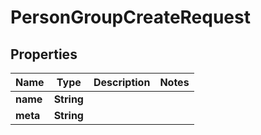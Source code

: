 # PersonGroupCreateRequest

## Properties
Name | Type | Description | Notes
------------ | ------------- | ------------- | -------------
**name** | **String** |  | 
**meta** | **String** |  | 
